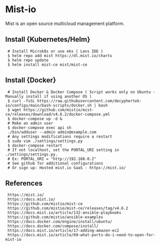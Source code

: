 Mist-io
=====

Mist is an open source multicloud management platform.

Install {Kubernetes/Helm}
--------------------------

     # Install Microk8s or use eks ( Lens IDE ) 
     $ helm repo add mist https://dl.mist.io/charts 
     $ helm repo update 
     $ helm install mist-ce mist/mist-ce

Install {Docker}
----------------

     # Install Docker & Docker Compose ( Script works only on Ubuntu - Manually install if using another OS )
     $ curl -fsSL https://raw.githubusercontent.com/decyphertek-io/configs/main/bash-scripts/docker.sh | bash
     $ wget https://github.com/mistio/mist-ce/releases/download/v4.6.2/docker-compose.yml
     $ docker-compose up -d &
     # Make an admin user
     $ docker-compose exec api sh 
     ./bin/adduser --admin admin@example.com
     # Any settings modifications require a restart
     $ sudo vim ./settings/settings.py
     $ docker-compose restart
     # If not localhost, set the PORTAL_URI setting in ./settings/settings.py.
     # Ex: PORTAL_URI = "http://192.168.0.2"
     # See github for additional configurations
     # Or sign up: Hosted mist.io SaaS - https://mist.io/
     

References
-----------

     https://mist.io/
     https://docs.mist.io/
     https://github.com/mistio/mist-ce
     https://github.com/mistio/mist-ce/releases/tag/v4.6.2
     https://docs.mist.io/article/132-ansible-playbooks
     https://github.com/mistio/ansible-examples
     https://docs.docker.com/engine/install/ubuntu/
     https://docs.docker.com/compose/install/
     https://docs.mist.io/article/17-adding-amazon-ec2
     https://docs.mist.io/article/69-what-ports-do-i-need-to-open-for-mist-io

